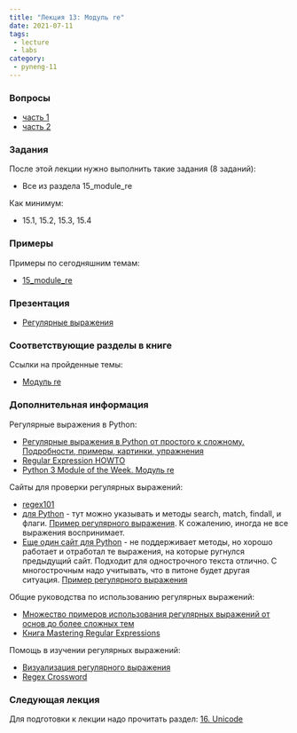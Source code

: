 ```yaml
---
title: "Лекция 13: Модуль re"
date: 2021-07-11
tags:
 - lecture
 - labs
category:
 - pyneng-11
---
```


### Вопросы

* [часть 1](https://docs.google.com/forms/d/e/1FAIpQLSfgmobTD9rfFo2lLG_Ijst8EzWI6erFF9mCy0EfnFb6c1nO7w/viewform?usp=sf_link)
* [часть 2](https://docs.google.com/forms/d/e/1FAIpQLSdm9s2iBbADPt0vuRj9RzqLEzqib0wJvEoN3z01jWRWzF3baw/viewform?usp=sf_link)

### Задания

После этой лекции нужно выполнить такие задания (8 заданий):

* Все из раздела 15_module_re

Как минимум:

* 15.1, 15.2, 15.3, 15.4

### Примеры

Примеры по сегодняшним темам:

* [15_module_re](https://github.com/pyneng/pyneng-online-11-jun-aug-2021/tree/main/examples/15_module_re)


### Презентация

* [Регулярные выражения](https://github.com/pyneng/all-pyneng-slides/blob/main/pyneng/15_module_re.md)


### Соответствующие разделы в книге

Ссылки на пройденные темы:

* [Модуль re](https://pyneng.readthedocs.io/ru/latest/book/15_module_re/index.html)


### Дополнительная информация

Регулярные выражения в Python:

* [Регулярные выражения в Python от простого к сложному. Подробности, примеры, картинки, упражнения](https://habr.com/post/349860/)
* [Regular Expression HOWTO](https://docs.python.org/3.6/howto/regex.html)
* [Python 3 Module of the Week. Модуль re](https://pymotw.com/3/re/)

Сайты для проверки регулярных выражений:
* [regex101](https://regex101.com/)
* [для Python](http://www.pyregex.com/) - тут можно указывать и методы search, match, findall, и флаги. [Пример регулярного выражения](http://www.pyregex.com/?id=eyJyZWdleCI6IihcXGQrKSArKFthLWYsMC05LFxcLl0rKSArXFx3KyArKD9QPGludGY%2BXFxTKykuKiIsImZsYWdzIjowLCJtYXRjaF90eXBlIjoic2VhcmNoIiwidGVzdF9zdHJpbmciOiIxMDAgICAgYWFiYi5jYzEwLjcwMDAgICAgRFlOQU1JQyAgICAgR2kwLzFcbiAgMjAwICAgIGFhYmIuY2MyMC43MDAwICAgIERZTkFNSUMgICAgIEdpMC8yIn0%3D). К сожалению, иногда не все выражения воспринимает.
* [Еще один сайт для Python](http://pythex.org/) - не поддерживает методы, но хорошо работает и отработал те выражения, на которые ругнулся предыдущий сайт. Подходит для однострочного текста отлично. С многострочным надо учитывать, что в питоне будет другая ситуация. <a href="http://pythex.org/?regex=%20*(%5Cd%2B)%20%2B%5Ba-f%2C0-9%2C%5C.%5D%2B%20%2B%5Cw%2B%20%2B(%3FP%3Cintf%3E%5CS%2B)&test_string=%20%20100%20%20%20%20aabb.cc10.7000%20%20%20%20DYNAMIC%20%20%20%20%20Gi0%2F1&ignorecase=0&multiline=0&dotall=0&verbose=0">Пример регулярного выражения</a>

Общие руководства по использованию регулярных выражений:

* [Множество примеров использования регулярных выражений от основ до более сложных тем](http://www.rexegg.com/)
* [Книга Mastering Regular Expressions](https://www.amazon.com/dp/0596528124)

Помощь в изучении регулярных выражений:

* [Визуализация регулярного выражения](https://regexper.com/)
* [Regex Cross­word](https://regexcrossword.com/)


### Следующая лекция

Для подготовки к лекции надо прочитать раздел: [16. Unicode](https://pyneng.readthedocs.io/ru/latest/book/16_unicode/index.html)
